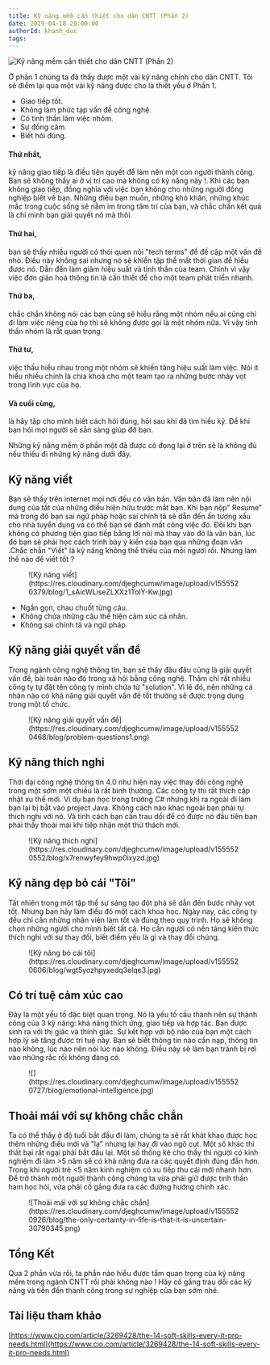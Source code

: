 ```yaml
---
title: Kỹ năng mềm cần thiết cho dân CNTT (Phần 2)
date: 2019-04-18 20:00:00
authorId: khanh_duc
tags:
---
```


![Kỹ năng mềm cần thiết cho dân CNTT (Phần 2)](https://res.cloudinary.com/djeghcumw/image/upload/v1555521152/blog/Beyond-the-Test-How-Teaching-Soft-Skills-Helps-Students-Succeed.jpg)


Ở phần 1 chúng ta đã thấy được một vài kỹ năng chính cho dân CNTT. Tôi sẽ điểm lại qua một vài kỹ năng được cho là thiết yếu ở Phần 1.

*   Giao tiếp tốt.
*   Không làm phức tạp vấn đề công nghệ.
*   Có tinh thần làm việc nhóm.
*   Sự đồng cảm.
*   Biết hỏi đúng.

<!-- more -->
#### Thứ nhất,

kỹ năng giao tiếp là điều tiên quyết để làm nên một con người thành công. Bạn sẽ không thấy ai ở vị trí cao mà không có kỹ năng này !. Khi các bạn không giao tiếp, đồng nghĩa với việc bạn không cho những người đồng nghiệp biết về bạn. Những điều bạn muốn, những khó khăn, những khúc mắc trong cuộc sống sẽ nằm im trong tâm trí của bạn, và chắc chắn kết quả là chỉ mình bạn giải quyết nó mà thôi.

#### Thứ hai,

bạn sẽ thấy nhiều người có thói quen nói "tech terms" để đề cập một vấn đề nhỏ. Điều này không sai nhưng nó sẽ khiến tập thể mất thời gian để hiểu được nó. Dẫn đến làm giảm hiệu suất và tinh thần của team. Chính vì vậy việc đơn giản hoá thông tin là cần thiết để cho một team phát triển nhanh.

#### Thứ ba,

chắc chắn không nói các bạn cũng sẽ hiểu rằng một nhóm nếu ai cũng chỉ đi làm việc riêng của họ thì sẽ không được gọi là một nhóm nữa. Vì vậy tinh thần nhóm là rất quan trọng.

#### Thứ tư,

việc thấu hiểu nhau trong một nhóm sẽ khiến tăng hiệu suất làm việc. Nói ít hiểu nhiều chính là chìa khoá cho một team tạo ra những bước nhảy vọt trong lĩnh vực của họ.

#### Và cuối cùng,

là hãy tập cho mình biết cách hỏi đúng, hỏi sau khi đã tìm hiểu kỹ. Để khi bạn hỏi mọi người sẽ sẵn sàng giúp đỡ bạn.

Những kỹ năng mềm ở phần một đã được cô đọng lại ở trên sẽ là không đủ nếu thiếu đi những kỹ năng dưới đây.

## Kỹ năng viết

Bạn sẽ thấy trên internet mọi nơi đều có văn bản. Văn bản đã làm nên nội dung của tất của những điều hiện hữu trước mắt bạn. Khi bạn nộp" Resume" mà trong đó bạn sai ngữ pháp hoặc sai chính tả sẽ dẫn đến ấn tượng xấu cho nhà tuyển dụng và có thể bạn sẽ đánh mất công việc đó. Đôi khi bạn không có phương tiện giao tiếp bằng lời nói mà thay vào đó là văn bản, lúc đó bạn sẽ phải học cách trình bày ý kiến của bạn qua những đoạn văn .Chắc chắn "Viết" là kỹ năng không thể thiếu của mỗi người rồi. Nhưng làm thế nào để viết tốt ?

<figure class="text-center">![Kỹ năng viết](https://res.cloudinary.com/djeghcumw/image/upload/v1555520379/blog/1_sAicWLiseZLXXz1TolY-Kw.jpg)</figure>

*   Ngắn gọn, chau chuốt từng câu.
*   Không chứa những câu thể hiện cảm xúc cá nhân.
*   Không sai chính tả và ngữ pháp.

## Kỹ năng giải quyết vấn đề

Trong ngành công nghệ thông tin, bạn sẽ thấy đâu đâu cũng là giải quyết vấn đề, bài toán nào đó trong xã hội bằng công nghệ. Thậm chí rất nhiều công ty tự đặt tên công ty mình chứa từ "solution". Vì lẽ đó, nên những cá nhân nào có khả năng giải quyết vấn đề tốt thường sẽ được trọng dụng trong một tổ chức.


<figure class="text-center">![Kỹ năng giải quyết vấn đề](https://res.cloudinary.com/djeghcumw/image/upload/v1555520468/blog/problem-questions1.png)</figure>


## Kỹ năng thích nghi

Thời đại công nghệ thông tin 4.0 như hiện nay việc thay đổi công nghệ trong một sớm một chiều là rất bình thường. Các công ty thì rất thích cập nhật xu thế mới. Ví dụ bạn học trong trường C# nhưng khi ra ngoài đi làm bạn lại bị bắt vào project Java. Không cách nào khác ngoài bạn phải tự thích nghi với nó. Và tính cách bạn cần trau dồi để có được nó đầu tiên bạn phải thấy thoải mái khi tiếp nhận một thử thách mới.


<figure class="text-center">![Kỹ năng thích nghi](https://res.cloudinary.com/djeghcumw/image/upload/v1555520552/blog/x7renwyfey9hwp0ixyzd.jpg)</figure>


## Kỹ năng dẹp bỏ cái "Tôi"

Tất nhiên trong một tập thể sự sáng tạo đột phá sẽ dẫn đến bước nhảy vọt tốt. Nhưng bạn hãy làm điều đó một cách khoa học. Ngày nay, các công ty đều chỉ cần những nhân viên làm tốt và đúng theo quy trình. Họ sẽ không chọn những người cho mình biết tất cả. Họ cần người có nền tảng kiến thức thích nghi với sự thay đổi, biết điểm yếu là gì và thay đổi chúng.


<figure class="text-center">![Kỹ năng bỏ cái tôi](https://res.cloudinary.com/djeghcumw/image/upload/v1555520606/blog/wgt5yozhpyxedq3elqe3.jpg)</figure>

## Có trí tuệ cảm xúc cao

Đây là một yếu tố đặc biệt quan trọng. Nó là yếu tố cấu thành nên sự thành công của 3 kỹ năng: khả năng thích ứng, giao tiếp và hợp tác. Bạn được sinh ra với thị giác và thính giác. Sự kết hợp với bộ não của bạn một cách hợp lý sẽ tăng được trí tuệ này. Bạn sẽ biết thông tin nào cần nạp, thông tin nào không, lúc nào nên nói lúc nào không. Điều này sẽ làm bạn tránh bị rơi vào những rắc rối không đáng có.


<figure class="text-center">![](https://res.cloudinary.com/djeghcumw/image/upload/v1555520727/blog/emotional-intelligence.jpg)</figure>


## Thoải mái với sự không chắc chắn

Ta có thể thấy ở độ tuổi bắt đầu đi làm, chúng ta sẽ rất khát khao được học thêm những điều mới và "lạ" nhưng lại hay đi vào ngõ cụt. Một số khác thì thất bại rất ngại phải bắt đầu lại. Một số thống kê cho thấy thì người có kinh nghiệm đi làm >5 năm sẽ có khả năng đưa ra các quyết định đúng đắn hơn. Trong khi người trẻ <5 năm kinh nghiệm có xu tiếp thu cái mới nhanh hơn. Để trở thành một người thành công chúng ta vừa phải giữ được tinh thần ham học hỏi, vừa phải cố gắng đưa ra các đường hướng chính xác.


<figure class="aligncenter">![Thoải mái với sự không chắc chắn](https://res.cloudinary.com/djeghcumw/image/upload/v1555520926/blog/the-only-certainty-in-life-is-that-it-is-uncertain-30790345.png)</figure>

## Tổng Kết

Qua 2 phần vừa rồi, ta phần nào hiểu được tầm quan trọng của kỹ năng mềm trong ngành CNTT rồi phải không nào ! Hãy cố gắng trau dồi các kỹ năng và tiến đến thành công trong sự nghiệp của bạn sớm nhé.

## Tài liệu tham khảo

[https://www.cio.com/article/3269428/the-14-soft-skills-every-it-pro-needs.html](https://www.cio.com/article/3269428/the-14-soft-skills-every-it-pro-needs.html)